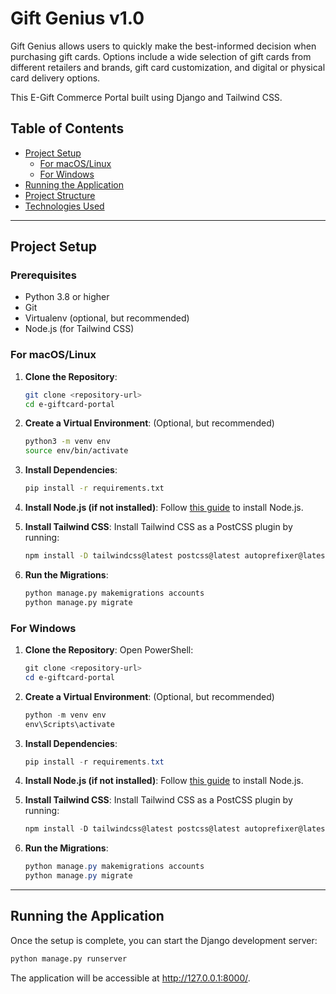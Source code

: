 # Gift Genius v1.0

Gift Genius allows users to quickly make the best-informed decision when purchasing gift cards. Options include a wide selection of gift cards from different retailers and brands, gift card customization, and digital or physical card delivery options.

This E-Gift Commerce Portal built using Django and Tailwind CSS.

## Table of Contents

- [Project Setup](#project-setup)
  - [For macOS/Linux](#for-macoslinux)
  - [For Windows](#for-windows)
- [Running the Application](#running-the-application)
- [Project Structure](#project-structure)
- [Technologies Used](#technologies-used)

---

## Project Setup

### Prerequisites

- Python 3.8 or higher
- Git
- Virtualenv (optional, but recommended)
- Node.js (for Tailwind CSS)

### For macOS/Linux

1. **Clone the Repository**:
    ```bash
    git clone <repository-url>
    cd e-giftcard-portal
    ```

2. **Create a Virtual Environment**:
    (Optional, but recommended)
    ```bash
    python3 -m venv env
    source env/bin/activate
    ```

3. **Install Dependencies**:
    ```bash
    pip install -r requirements.txt
    ```

4. **Install Node.js (if not installed)**:
    Follow [this guide](https://nodejs.org/en/download/) to install Node.js.

5. **Install Tailwind CSS**:
    Install Tailwind CSS as a PostCSS plugin by running:
    ```bash
    npm install -D tailwindcss@latest postcss@latest autoprefixer@latest
    ```

6. **Run the Migrations**:
    ```bash
    python manage.py makemigrations accounts
    python manage.py migrate
    ```

### For Windows

1. **Clone the Repository**:
    Open PowerShell:
    ```powershell
    git clone <repository-url>
    cd e-giftcard-portal
    ```

2. **Create a Virtual Environment**:
    (Optional, but recommended)
    ```powershell
    python -m venv env
    env\Scripts\activate
    ```

3. **Install Dependencies**:
    ```powershell
    pip install -r requirements.txt
    ```

4. **Install Node.js (if not installed)**:
    Follow [this guide](https://nodejs.org/en/download/) to install Node.js.

5. **Install Tailwind CSS**:
    Install Tailwind CSS as a PostCSS plugin by running:
    ```powershell
    npm install -D tailwindcss@latest postcss@latest autoprefixer@latest
    ```

6. **Run the Migrations**:
    ```powershell
    python manage.py makemigrations accounts
    python manage.py migrate
    ```

---

## Running the Application

Once the setup is complete, you can start the Django development server:

```bash
python manage.py runserver
```


The application will be accessible at http://127.0.0.1:8000/.
